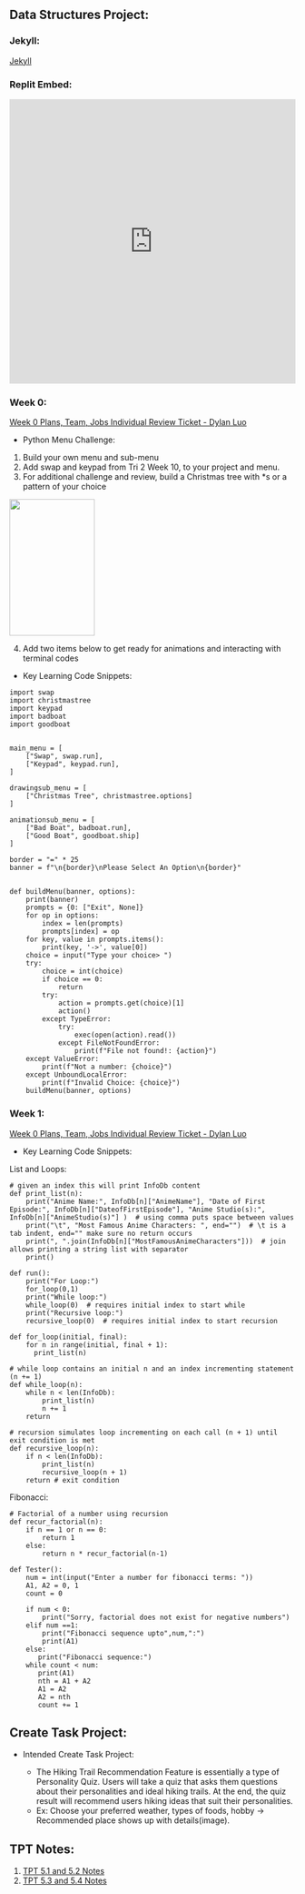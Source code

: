 ## Data Structures Project:
### Jekyll: ###
[Jekyll](https://dylanluo05.github.io/TLDEW-DylanLuo/)

### Replit Embed: ###

<iframe frameborder="0" width="100%" height="500px" src="https://replit.com/@Dylanluo05/Python-Menu-2?lite=true#src/menuy.py"></iframe>
  
### Week 0: ###
[Week 0 Plans, Team, Jobs Individual Review Ticket - Dylan Luo](https://github.com/Dylanluo05/TLDEW-DylanLuo/issues/1)
* Python Menu Challenge:
 1. Build your own menu and sub-menu
 2. Add swap and keypad from Tri 2 Week 10, to your project and menu.
 3. For additional challenge and review, build a Christmas tree with *s or a pattern of your choice

<img src="https://user-images.githubusercontent.com/88572244/156895395-6bbf72be-605f-4bca-a376-b9ee985b5786.png" width="150" height="240">

 4. Add two items below to get ready for animations and interacting with terminal codes 
 
* Key Learning Code Snippets:

```
import swap
import christmastree
import keypad
import badboat
import goodboat


main_menu = [
    ["Swap", swap.run],
    ["Keypad", keypad.run],
]

drawingsub_menu = [
    ["Christmas Tree", christmastree.options]
]

animationsub_menu = [
    ["Bad Boat", badboat.run],
    ["Good Boat", goodboat.ship]
]

border = "=" * 25
banner = f"\n{border}\nPlease Select An Option\n{border}"


def buildMenu(banner, options):
    print(banner)
    prompts = {0: ["Exit", None]}
    for op in options:
        index = len(prompts)
        prompts[index] = op
    for key, value in prompts.items():
        print(key, '->', value[0])
    choice = input("Type your choice> ")
    try:
        choice = int(choice)
        if choice == 0:
            return
        try:
            action = prompts.get(choice)[1]
            action()
        except TypeError:
            try:
                exec(open(action).read())
            except FileNotFoundError:
                print(f"File not found!: {action}")
    except ValueError:
        print(f"Not a number: {choice}")
    except UnboundLocalError:
        print(f"Invalid Choice: {choice}")
    buildMenu(banner, options)
```


### Week 1: ###
[Week 0 Plans, Team, Jobs Individual Review Ticket - Dylan Luo](https://github.com/Dylanluo05/TLDEW-DylanLuo/issues/1)
* Key Learning Code Snippets:

List and Loops:
```
# given an index this will print InfoDb content
def print_list(n):
    print("Anime Name:", InfoDb[n]["AnimeName"], "Date of First Episode:", InfoDb[n]["DateofFirstEpisode"], "Anime Studio(s):", InfoDb[n]["AnimeStudio(s)"] )  # using comma puts space between values
    print("\t", "Most Famous Anime Characters: ", end="")  # \t is a tab indent, end="" make sure no return occurs
    print(", ".join(InfoDb[n]["MostFamousAnimeCharacters"]))  # join allows printing a string list with separator
    print()

def run():
    print("For Loop:")
    for_loop(0,1)
    print("While loop:")
    while_loop(0)  # requires initial index to start while
    print("Recursive loop:")
    recursive_loop(0)  # requires initial index to start recursion

def for_loop(initial, final):
    for n in range(initial, final + 1):
      print_list(n)

# while loop contains an initial n and an index incrementing statement (n += 1)
def while_loop(n):
    while n < len(InfoDb):
        print_list(n)
        n += 1
    return

# recursion simulates loop incrementing on each call (n + 1) until exit condition is met
def recursive_loop(n):
    if n < len(InfoDb):
        print_list(n)
        recursive_loop(n + 1)
    return # exit condition
```

Fibonacci:
```
# Factorial of a number using recursion
def recur_factorial(n):
    if n == 1 or n == 0:
        return 1
    else:
        return n * recur_factorial(n-1)

def Tester():
    num = int(input("Enter a number for fibonacci terms: "))
    A1, A2 = 0, 1
    count = 0
  
    if num < 0:
        print("Sorry, factorial does not exist for negative numbers")
    elif num ==1:
        print("Fibonacci sequence upto",num,":")
        print(A1)
    else:
       print("Fibonacci sequence:")
    while count < num:
       print(A1)
       nth = A1 + A2
       A1 = A2
       A2 = nth
       count += 1
```

## Create Task Project: ##
* Intended Create Task Project:

   * The Hiking Trail Recommendation Feature is essentially a type of Personality Quiz. Users will take a quiz that asks them questions about their personalities and ideal hiking trails. At the end, the quiz result will recommend users hiking ideas that suit their personalities.
   * Ex: Choose your preferred weather, types of foods, hobby → Recommended place shows up with details(image).

## TPT Notes:
1. [TPT 5.1 and 5.2 Notes](https://github.com/Dylanluo05/TLDEW-DylanLuo/wiki/TPT-5.1-and-5.2-Notes) 
2. [TPT 5.3 and 5.4 Notes](https://github.com/Dylanluo05/TLDEW-DylanLuo/wiki/TPT-5.3-and-5.4-Notes) 
